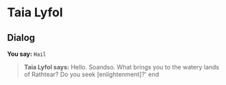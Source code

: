 # Taia Lyfol


## Dialog

**You say:** `Hail`



>**Taia Lyfol says:** Hello. Soandso. What brings you to the watery lands of Rathtear? Do you seek [enlightenment]?'
end






